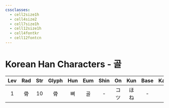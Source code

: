 ```yaml
---
cssclasses:
  - cell2size1h
  - cell4size2
  - cell7size1h
  - cell12size1h
  - cell4fontkr
  - cell12fontcn
---
```


# Korean Han Characters - 골

| Lev | Rad | Str | Glyph | Hun | Eum | Shin | On  | Kun | Base | Kana | Simp |   Man    |  Can  |
| :-: | :-: | :-: | :---: | :-: | :-: | :--: | :-: | :-: | :--: | :--: | :--: | :------: | :---: |
|  1  |  骨  | 10  |   骨   |  뼈  |  골  |  -   | コツ  | ほね  |  -   |  -   |  骨   | gū<br>gǔ | gwat1 |
